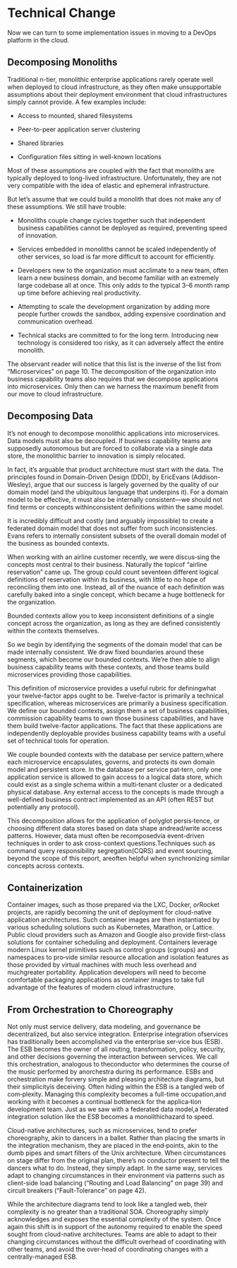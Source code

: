 # Technical Change

Now we can turn to some implementation issues in moving to a DevOps platform in the cloud.

## Decomposing Monoliths

Traditional n-tier, monolithic enterprise applications rarely operate well when deployed to cloud infrastructure, as they often make unsupportable assumptions about their deployment environment that cloud infrastructures simply cannot provide. A few examples include:

- Access to mounted, shared filesystems

- Peer-to-peer application server clustering

- Shared libraries

- Configuration files sitting in well-known locations

Most of these assumptions are coupled with the fact that monoliths are typically deployed to long-lived infrastructure. Unfortunately, they are not very compatible with the idea of elastic and ephemeral infrastructure.

But let’s assume that we could build a monolith that does not make any of these assumptions. We still have trouble:

-   Monoliths couple change cycles together such that independent business capabilities cannot be deployed as required, preventing speed of innovation.

-   Services embedded in monoliths cannot be scaled independently of other services, so load is far more difficult to account for efficiently.

-   Developers new to the organization must acclimate to a new team, often learn a new business domain, and become familiar with an extremely large codebase all at once. This only adds to the typical 3–6 month ramp up time before achieving real productivity.

-   Attempting to scale the development organization by adding more people further crowds the sandbox, adding expensive coordination and communication overhead.

-   Technical stacks are committed to for the long term. Introducing new technology is considered too risky, as it can adversely affect the entire monolith.

The observant reader will notice that this list is the inverse of the list from “Microservices” on page 10. The decomposition of the organization into business capability teams also requires that we decompose applications into microservices. Only then can we harness the maximum benefit from our move to cloud infrastructure.

## Decomposing Data

It’s not enough to decompose monolithic applications into microservices. Data models must also be decoupled. If business capability teams are supposedly autonomous but are forced to collaborate via a single data store, the monolithic barrier to innovation is simply relocated.

In fact, it’s arguable that product architecture must start with the data. The principles found in Domain-Driven Design (DDD), by EricEvans (Addison-Wesley), argue that our success is largely governed by the quality of our domain model (and the ubiquitous language that underpins it). For a domain model to be effective, it must also be internally consistent—we should not find terms or concepts withinconsistent definitions within the same model.

It is incredibly difficult and costly (and arguably impossible) to create a federated domain model that does not suffer from such inconsistencies. Evans refers to internally consistent subsets of the overall domain model of the business as bounded contexts.

When working with an airline customer recently, we were discus‐sing the concepts most central to their business. Naturally the topicof “airline reservation” came up. The group could count seventeen different logical definitions of reservation within its business, with little to no hope of reconciling them into one. Instead, all of the nuance of each definition was carefully baked into a single concept, which became a huge bottleneck for the organization.

Bounded contexts allow you to keep inconsistent definitions of a single concept across the organization, as long as they are defined consistently within the contexts themselves.

  So we begin by identifying the segments of the domain model that can be made internally consistent. We draw fixed boundaries around these segments, which become our bounded contexts. We’re then able to align business capability teams with these contexts, and those teams build microservices providing those capabilities.

  This definition of microservice provides a useful rubric for definingwhat your twelve-factor apps ought to be. Twelve-factor is primarily a technical specification, whereas microservices are primarily a business specification. We define our bounded contexts, assign them a set of business capabilities, commission capability teams to own those business capabilities, and have them build twelve-factor applications. The fact that these applications are independently deployable provides business capability teams with a useful set of technical tools for operation.

  We couple bounded contexts with the database per service pattern,where each microservice encapsulates, governs, and protects its own domain model and persistent store. In the database per service pat‐tern, only one application service is allowed to gain access to a logical data store, which could exist as a single schema within a multi‐tenant cluster or a dedicated physical database. Any external access to the concepts is made through a well-defined business contract implemented as an API (often REST but potentially any protocol).

This decomposition allows for the application of polyglot persis‐tence, or choosing different data stores based on data shape andread/write access patterns. However, data must often be recomposedvia event-driven techniques in order to ask cross-context questions.Techniques such as command query responsibility segregation(CQRS) and event sourcing, beyond the scope of this report, areoften helpful when synchronizing similar concepts across contexts.

## Containerization

Container images, such as those prepared via the LXC, Docker, orRocket projects, are rapidly becoming the unit of deployment for cloud-native application architectures. Such container images are then instantiated by various scheduling solutions such as Kubernetes, Marathon, or Lattice. Public cloud providers such as Amazon and Google also provide first-class solutions for container scheduling and deployment. Containers leverage modern Linux kernel primitives such as control groups (cgroups) and namespaces to pro‐vide similar resource allocation and isolation features as those provided by virtual machines with much less overhead and muchgreater portability. Application developers will need to become comfortable packaging applications as container images to take full advantage of the features of modern cloud infrastructure.

## From Orchestration to Choreography

Not only must service delivery, data modeling, and governance be decentralized, but also service integration. Enterprise integration ofservices has traditionally been accomplished via the enterprise ser‐vice bus (ESB). The ESB becomes the owner of all routing, transformation, policy, security, and other decisions governing the interaction between services. We call this orchestration, analogous to theconductor who determines the course of the music performed by anorchestra during its performance. ESBs and orchestration make forvery simple and pleasing architecture diagrams, but their simplicityis deceiving. Often hiding within the ESB is a tangled web of com‐plexity. Managing this complexity becomes a full-time occupation,and working with it becomes a continual bottleneck for the applica‐tion development team. Just as we saw with a federated data model,a federated integration solution like the ESB becomes a monolithichazard to speed.

Cloud-native architectures, such as microservices, tend to prefer choreography, akin to dancers in a ballet. Rather than placing the smarts in the integration mechanism, they are placed in the end‐points, akin to the dumb pipes and smart filters of the Unix architecture. When circumstances on stage differ from the original plan, there’s no conductor present to tell the dancers what to do. Instead, they simply adapt. In the same way, services adapt to changing circumstances in their environment via patterns such as client-side load balancing (“Routing and Load Balancing” on page 39) and circuit breakers (“Fault-Tolerance” on page 42).

While the architecture diagrams tend to look like a tangled web, their complexity is no greater than a traditional SOA. Choreography simply acknowledges and exposes the essential complexity of the system. Once again this shift is in support of the autonomy required to enable the speed sought from cloud-native architectures. Teams are able to adapt to their changing circumstances without the difficult overhead of coordinating with other teams, and avoid the over‐head of coordinating changes with a centrally-managed ESB.